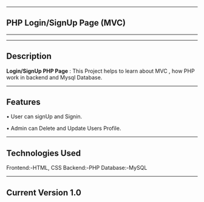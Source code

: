 ------------------------------------
PHP Login/SignUp Page (MVC)
------------------------------------
------------------------------------

------------------------------------
Description
------------------------------------

**Login/SignUp PHP Page** : This Project helps to learn about MVC , how PHP work in backend and Mysql Database.

------------------------------------
Features
------------------------------------
• User can signUp and Signin.

• Admin can Delete and Update Users Profile.

------------------------------------
Technologies Used
------------------------------------
Frontend:-HTML, CSS
Backend:-PHP
Database:-MySQL

------------------------------------
Current Version 1.0
------------------------------------